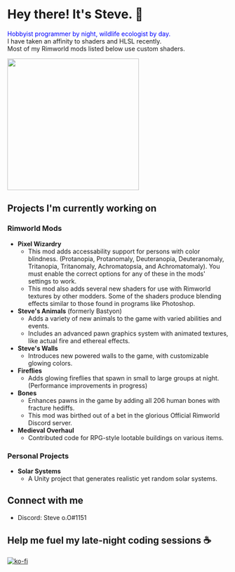 # Hey there! It's Steve. 👋

<span style="color:blue">Hobbyist programmer by night, wildlife ecologist by day.</span><br>
I have taken an affinity to shaders and HLSL recently.<br>
Most of my Rimworld mods listed below use custom shaders.

<img src="https://github.com/Scurvyez/Scurvyez/blob/main/Animation65.gif" width="300" height="300">

## Projects I'm currently working on

### Rimworld Mods
- **Pixel Wizardry**
    - This mod adds accessability support for persons with color blindness. (Protanopia, Protanomaly, Deuteranopia, Deuteranomaly, Tritanopia, Tritanomaly, Achromatopsia, and Achromatomaly). You must enable the correct options for any of these in the mods' settings to work.
    - This mod also adds several new shaders for use with Rimworld textures by other modders. Some of the shaders produce blending effects similar to those found in programs like Photoshop.
- **Steve's Animals** (formerly Bastyon)
    - Adds a variety of new animals to the game with varied abilities and events.
    - Includes an advanced pawn graphics system with animated textures, like actual fire and ethereal effects.
- **Steve's Walls**
    - Introduces new powered walls to the game, with customizable glowing colors.
- **Fireflies**
    - Adds glowing fireflies that spawn in small to large groups at night. (Performance improvements in progress)
- **Bones**
    - Enhances pawns in the game by adding all 206 human bones with fracture hediffs.
    - This mod was birthed out of a bet in the glorious Official Rimworld Discord server.
- **Medieval Overhaul**
    - Contributed code for RPG-style lootable buildings on various items.

### Personal Projects
- **Solar Systems**
    - A Unity project that generates realistic yet random solar systems.

## Connect with me

- Discord: Steve o.O#1151

## Help me fuel my late-night coding sessions ☕

[![ko-fi](https://ko-fi.com/img/githubbutton_sm.svg)](https://ko-fi.com/B0B84LOQ1)
